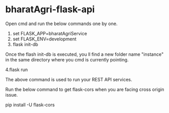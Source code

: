 # bharatAgri-flask-api

Open cmd and run the below commands one by one.

1. set FLASK_APP=bharatAgriService
2. set FLASK_ENV=development
3. flask init-db

Once the flash init-db is executed, you ll find a new folder name "instance" in the same directory where you cmd is currently pointing.

4.flask run

The above command is used to run your REST API services.

Run the below command to get flask-cors when you are facing cross origin issue.

pip install -U flask-cors
